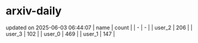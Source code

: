 # arxiv-daily
updated on 2025-06-03 06:44:07
| name | count |
| - | - |
| user_2 | 206 |
| user_3 | 102 |
| user_0 | 469 |
| user_1 | 147 |
